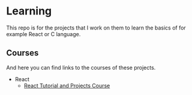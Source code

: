 # Learning

This repo is for the projects that I work on them to learn the basics of for example React or C language.

## Courses

And here you can find links to the courses of these projects.

- React
  - [React Tutorial and Projects Course](https://www.udemy.com/course/react-tutorial-and-projects-course/)
